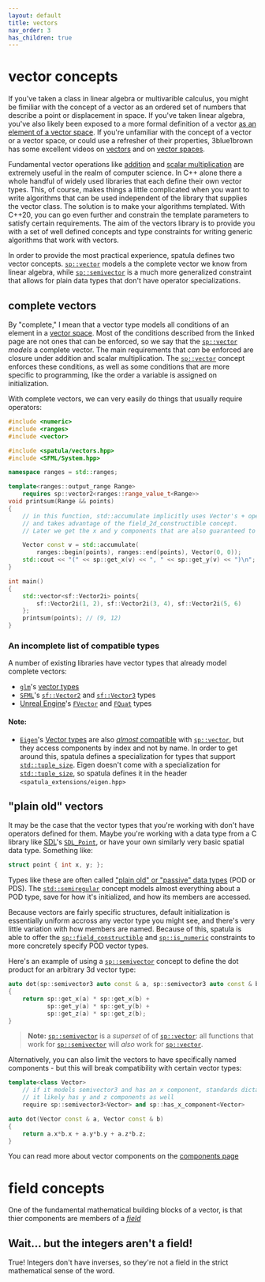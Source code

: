 ```yaml
---
layout: default
title: vectors
nav_order: 3
has_children: true
---
```


# vector concepts
If you've taken a class in linear algebra or multivarible calculus, you might
be fimiliar with the concept of a vector as an ordered set of numbers that
describe a point or displacement in space. If you've taken linear algebra,
you've also likely been exposed to a more formal definition of a vector [as an
element of a vector space](https://mathworld.wolfram.com/Vector.html). If
you're unfamiliar with the concept of a vector or a vector space, or could use
a refresher of their properties, 3blue1brown has some excellent videos on
[vectors](https://www.youtube.com/watch?v=fNk_zzaMoSs) and on
[vector spaces](https://www.youtube.com/watch?v=TgKwz5Ikpc8).

Fundamental vector operations like
[addition](https://mathworld.wolfram.com/VectorAddition.html) and
[scalar multiplication](https://mathworld.wolfram.com/ScalarMultiplication.html)
are extremely useful in the realm of computer science. In C++ alone there a
whole handful of widely used libraries that each define their own vector types.
This, of course, makes things a little complicated when you want to write
algorithms that can be used independent of the library that supplies the vector
class. The solution is to make your algorithms templated. With C++20, you can
go even further and constrain the template parameters to satisfy certain
requirements. The aim of the vectors library is to provide you with a set of
well defined concepts and type constraints for writing generic algorithms that
work with vectors.

In order to provide the most practical experience, spatula defines two vector
concepts. [`sp::vector`](vector.html) models a the complete vector we know from
linear algebra, while [`sp::semivector`](semivector.html) is a much more
generalized constraint that allows for plain data types that don't have
operator specializations.

## complete vectors

By "complete," I mean that a vector type models all conditions of an element in
a [vector space](https://mathworld.wolfram.com/VectorSpace.html). Most of the
conditions described from the linked page are not ones that can be enforced, so
we say that the [`sp::vector`](vector.html) _models_ a complete vector. The
main requirements that _can_ be enforced are closure under addition and scalar
multiplication. The [`sp::vector`](vector.html) concept enforces these
conditions, as well as some conditions that are more specific to programming,
like the order a variable is assigned on initialization.

With complete vectors, we can very easily do things that usually require
operators:

```cpp
#include <numeric>
#include <ranges>
#include <vector>

#include <spatula/vectors.hpp>
#include <SFML/System.hpp>

namespace ranges = std::ranges;

template<ranges::output_range Range>
    requires sp::vector2<ranges::range_value_t<Range>>
void printsum(Range && points)
{
    // in this function, std::accumulate implicitly uses Vector's + operator
    // and takes advantage of the field_2d_constructible concept.
    // Later we get the x and y components that are also guaranteed to exist

    Vector const v = std::accumulate(
        ranges::begin(points), ranges::end(points), Vector(0, 0));
    std::cout << "(" << sp::get_x(v) << ", " << sp::get_y(v) << ")\n";
}

int main()
{
    std::vector<sf::Vector2i> points{
        sf::Vector2i(1, 2), sf::Vector2i(3, 4), sf::Vector2i(5, 6)
    };
    printsum(points); // (9, 12)
}
```

### An incomplete list of compatible types
A number of existing libraries have vector types that already model complete
vectors:

- [`glm`](https://github.com/g-truc/glm/blob/master/manual.md)'s
  [vector types](https://glm.g-truc.net/0.9.2/api/a00155.html)
- [`SFML`](https://www.sfml-dev.org/index.php)'s
  [`sf::Vector2`](https://www.sfml-dev.org/documentation/2.5.1/classsf_1_1Vector2.php) and
  [`sf::Vector3`](https://www.sfml-dev.org/documentation/2.5.1/classsf_1_1Vector3.php) types
- [Unreal Engine](https://www.unrealengine.com/en-US/)'s
  [`FVector`](https://docs.unrealengine.com/4.26/en-US/API/Runtime/Core/Math/FVector) and
  [`FQuat`](https://docs.unrealengine.com/4.27/en-US/API/Runtime/Core/Math/FQuat/) types

#### Note:
- [`Eigen`](https://eigen.tuxfamily.org/index.php?title=Main_Page)'s
  [Vector types](https://eigen.tuxfamily.org/dox-devel/group__matrixtypedefs.html)
  are also
  [_almost_ compatible](https://eigen.tuxfamily.org/dox/group__TutorialMatrixArithmetic.html)
  with [`sp::vector`](vector.html), but they access components by index and not
  by name. In order to get around this, spatula defines a specialization for
  types that support
  [`std::tuple_size`](https://en.cppreference.com/w/cpp/utility/tuple_size).
  Eigen doesn't come with a specialization for
  [`std::tuple_size`](https://en.cppreference.com/w/cpp/utility/tuple_size),
  so spatula defines it in the header `<spatula_extensions/eigen.hpp>`

## "plain old" vectors

It may be the case that the vector types that you're working with don't have
operators defined for them. Maybe you're working with a data type from a C
library like [SDL](https://www.libsdl.org/)'s
[`SDL_Point`](https://wiki.libsdl.org/SDL_Point), or have your own similarly
very basic spatial data type. Something like:

```c
struct point { int x, y; };
```

Types like these are often called
["plain old" or "passive" data types](https://en.wikipedia.org/wiki/Passive_data_structure) (POD or PDS).
The [`std::semiregular`](https://en.cppreference.com/w/cpp/concepts/semiregular)
concept models almost everything about a POD type, save for how it's
initialized, and how its members are accessed.

Because vectors are fairly specific structures, default initialization is
essentially uniform accross any vector type you might see, and there's very
little variation with how members are named. Because of this, spatula is able
to offer the [`sp::field_constructible`](field_constructible.html) and
[`sp::is_numeric`](is_numeric.html) constraints to more concretely specify
POD vector types.

Here's an example of using a [`sp::semivector`](semivector.html) concept to
define the dot product for an arbitrary 3d vector type:

```cpp
auto dot(sp::semivector3 auto const & a, sp::semivector3 auto const & b)
{
    return sp::get_x(a) * sp::get_x(b) +
           sp::get_y(a) * sp::get_y(b) +
           sp::get_z(a) * sp::get_z(b);
}
```

> **Note:** [`sp::semivector`](semivector.html) is a _superset_ of of
  [`sp::vector`](vector.html): all functions that work for
  [`sp::semivector`](semivector.html) will _also_ work for
  [`sp::vector`](vector.html).

Alternatively, you can also limit the vectors to have specifically named
components - but this will break compatibility with certain vector types:

```cpp
template<class Vector>
    // if it models semivector3 and has an x component, standards dictate that
    // it likely has y and z components as well
    require sp::semivector3<Vector> and sp::has_x_component<Vector>

auto dot(Vector const & a, Vector const & b)
{
    return a.x*b.x + a.y*b.y + a.z*b.z;
}
```

You can read more about vector components on the
[components page](components/index.html)

# field concepts

One of the fundamental mathematical building blocks of a vector, is that thier
components are members of a [_field_](https://mathworld.wolfram.com/Field.html)

## Wait... but the integers aren't a field!

True! Integers don't have inverses, so they're not a field in the strict
mathematical sense of the word.
